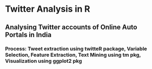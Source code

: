 # Twitter Analysis in R
## Analysing Twitter accounts of Online Auto Portals in India
### Process: Tweet extraction using twitteR package, Variable Selection, Feature Extraction, Text Mining using tm pkg, Visualization using ggplot2 pkg

